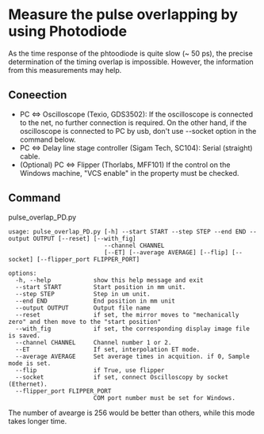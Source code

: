 # Measure the pulse overlapping by using Photodiode

As the time response of the phtoodiode is quite slow (~ 50 ps), the precise determination of the timing overlap is impossible. However, the information from this measurements may help.

##

## Coneection

- PC <=> Oscilloscope (Texio, GDS3502): If the oscilloscope is connected to the net, no further connection is required. On the other hand, if the oscilloscope is connected to PC by usb, don't use --socket option in the command below.
- PC <=> Delay line stage controller (Sigam Tech, SC104): Serial (straight) cable.
- (Optional) PC <=> Flipper (Thorlabs, MFF101) If the control on the Windows machine, "VCS enable" in the property must be checked.

## Command

pulse_overlap_PD.py

```
usage: pulse_overlap_PD.py [-h] --start START --step STEP --end END --output OUTPUT [--reset] [--with_fig]
                           --channel CHANNEL
                           [--ET] [--average AVERAGE] [--flip] [--socket] [--flipper_port FLIPPER_PORT]

options:
  -h, --help            show this help message and exit
  --start START         Start position in mm unit.
  --step STEP           Step in um unit.
  --end END             End position in mm unit
  --output OUTPUT       Output file name
  --reset               if set, the mirror moves to "mechanically zero" and then move to the "start position"
  --with_fig            if set, the corresponding display image file is saved.
  --channel CHANNEL     Channel number 1 or 2.
  --ET                  If set, interpolation ET mode.
  --average AVERAGE     Set average times in acquition. if 0, Sample mode is set.
  --flip                if True, use flipper
  --socket              if set, connect Oscilloscopy by socket (Ethernet).
  --flipper_port FLIPPER_PORT
                        COM port number must be set for Windows.
```

The number of avearge is 256 would be better than others, while this mode takes longer time.
